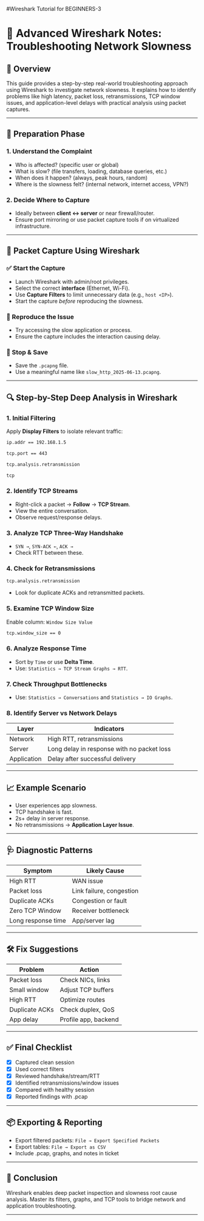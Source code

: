 #Wireshark Tutorial for BEGINNERS-3
# 🧠 Advanced Wireshark Notes: Troubleshooting Network Slowness

## 📌 Overview
This guide provides a step-by-step real-world troubleshooting approach using Wireshark to investigate network slowness. It explains how to identify problems like high latency, packet loss, retransmissions, TCP window issues, and application-level delays with practical analysis using packet captures.

---

## 🧰 Preparation Phase

### 1. Understand the Complaint
- Who is affected? (specific user or global)
- What is slow? (file transfers, loading, database queries, etc.)
- When does it happen? (always, peak hours, random)
- Where is the slowness felt? (internal network, internet access, VPN?)

### 2. Decide Where to Capture
- Ideally between **client ↔ server** or near firewall/router.
- Ensure port mirroring or use packet capture tools if on virtualized infrastructure.

---

## 🎥 Packet Capture Using Wireshark

### ✅ Start the Capture
- Launch Wireshark with admin/root privileges.
- Select the correct **interface** (Ethernet, Wi-Fi).
- Use **Capture Filters** to limit unnecessary data (e.g., `host <IP>`).
- Start the capture *before* reproducing the slowness.

### 🔄 Reproduce the Issue
- Try accessing the slow application or process.
- Ensure the capture includes the interaction causing delay.

### 🛑 Stop & Save
- Save the `.pcapng` file.
- Use a meaningful name like `slow_http_2025-06-13.pcapng`.

---

## 🔍 Step-by-Step Deep Analysis in Wireshark

### 1. Initial Filtering
Apply **Display Filters** to isolate relevant traffic:
```bash
ip.addr == 192.168.1.5

tcp.port == 443

tcp.analysis.retransmission

tcp
```

### 2. Identify TCP Streams
- Right-click a packet → **Follow** → **TCP Stream**.
- View the entire conversation.
- Observe request/response delays.

### 3. Analyze TCP Three-Way Handshake
- `SYN →`, `SYN-ACK ←`, `ACK →`
- Check RTT between these.

### 4. Check for Retransmissions
```bash
tcp.analysis.retransmission
```
- Look for duplicate ACKs and retransmitted packets.

### 5. Examine TCP Window Size
Enable column: `Window Size Value`
```bash
tcp.window_size == 0
```

### 6. Analyze Response Time
- Sort by `Time` or use **Delta Time**.
- Use: `Statistics → TCP Stream Graphs → RTT`.

### 7. Check Throughput Bottlenecks
- Use: `Statistics → Conversations` and `Statistics → IO Graphs`.

### 8. Identify Server vs Network Delays
| Layer | Indicators |
|-------|------------|
| Network | High RTT, retransmissions |
| Server | Long delay in response with no packet loss |
| Application | Delay after successful delivery |

---

## 📈 Example Scenario
- User experiences app slowness.
- TCP handshake is fast.
- 2s+ delay in server response.
- No retransmissions → **Application Layer Issue**.

---

## 🩺 Diagnostic Patterns
| Symptom | Likely Cause |
|---------|---------------|
| High RTT | WAN issue |
| Packet loss | Link failure, congestion |
| Duplicate ACKs | Congestion or fault |
| Zero TCP Window | Receiver bottleneck |
| Long response time | App/server lag |

---

## 🛠️ Fix Suggestions
| Problem | Action |
|---------|--------|
| Packet loss | Check NICs, links |
| Small window | Adjust TCP buffers |
| High RTT | Optimize routes |
| Duplicate ACKs | Check duplex, QoS |
| App delay | Profile app, backend |

---

## ✅ Final Checklist
- [x] Captured clean session
- [x] Used correct filters
- [x] Reviewed handshake/stream/RTT
- [x] Identified retransmissions/window issues
- [x] Compared with healthy session
- [x] Reported findings with .pcap

---

## 📦 Exporting & Reporting
- Export filtered packets: `File → Export Specified Packets`
- Export tables: `File → Export as CSV`
- Include .pcap, graphs, and notes in ticket

---

## 💬 Conclusion
Wireshark enables deep packet inspection and slowness root cause analysis. Master its filters, graphs, and TCP tools to bridge network and application troubleshooting.

---
